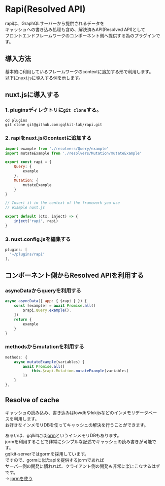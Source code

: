 # Rapi(Resolved API)

rapiは、GraphQLサーバーから提供されるデータを  
キャッシュへの書き込み処理も含め、解決済みAPI(Resolved API)として  
フロントエンドフレームワークのコンポーネント側へ提供する為のプラグインです。 

## 導入方法
基本的に利用しているフレームワークのcontextに追加する形で利用します。  
以下にnuxt.jsに導入する例を示します。

## nuxt.jsに導入する

### 1. pluginsディレクトリに`git clone`する。

```
cd plugins
git clone git@github.com:gqlkit-lab/rapi.git
```

### 2. rapiをnuxt.jsのcontextに追加する

```javascript
import example from './resolvers/Query/example'
import mutateExample from './resolvers/Mutation/mutateExample'

export const rapi = {
    Query: {
        example
    },
    Mutation: {
        mutateExample
    }
}

// Insert it in the context of the framework you use
// example nuxt.js

export default (ctx, inject) => {
    inject('rapi', rapi)
}
```

### 3. nuxt.config.jsを編集する

```javascript
plugins: [
  '~/plugins/rapi'
],
```

## コンポーネント側からResolved APIを利用する

### asyncDataからqueryを利用する

```javascript
async asyncData({ app: { $rapi } }) {
    const [example] = await Promise.all([
        $rapi.Query.example(),
    ])
    return {
        example
    }
}
```

### methodsからmutationを利用する
```javascript
methods: {
    async mutateExample(variables) {
        await Promise.all([
            this.$rapi.Mutation.mutateExample(variables)
        ])
    }
},
```

## Resolve of cache
キャッシュの読み込み、書き込みはlowdbやlokijsなどのインメモリデータベースを利用します。  
お好きなインメモリDBを使ってキャッシュの解決を行うことができます。  
  
あるいは、gqlkitには[jorm](https://github.com/gqlkit-lab/jorm)というインメモリDBもあります。  
jormを利用することで非常にシンプルな記述でキャッシュの読み書きが可能です。  
gqlkit-serverではgormを採用しています。  
ですので、gormに似たapiを提供するjormであれば  
サーバー側の開発に慣れれば、クライアント側の開発も非常に楽にこなせるはずです。  
→ [jormを使う](https://github.com/gqlkit-lab/jorm)
